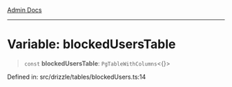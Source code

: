 [Admin Docs](/)

***

# Variable: blockedUsersTable

> `const` **blockedUsersTable**: `PgTableWithColumns`\<\{\}\>

Defined in: src/drizzle/tables/blockedUsers.ts:14
